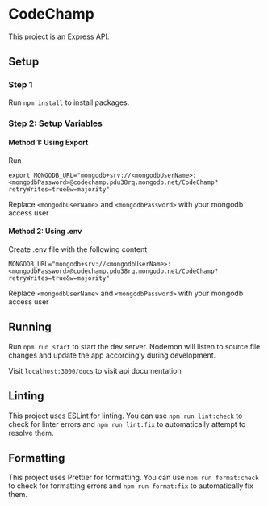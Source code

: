 # CodeChamp

This project is an Express API.

## Setup

### Step 1

Run `npm install` to install packages.

### Step 2: Setup Variables
#### Method 1: Using Export

Run 

```
export MONGODB_URL="mongodb+srv://<mongodbUserName>:<mongodbPassword>@codechamp.pdu38rq.mongodb.net/CodeChamp?retryWrites=true&w=majority"
```

Replace `<mongodbUserName>` and `<mongodbPassword>` with your mongodb access user

#### Method 2: Using .env

Create .env file with the following content 

```
MONGODB_URL="mongodb+srv://<mongodbUserName>:<mongodbPassword>@codechamp.pdu38rq.mongodb.net/CodeChamp?retryWrites=true&w=majority"
```

Replace `<mongodbUserName>` and `<mongodbPassword>` with your mongodb access user


## Running

Run `npm run start` to start the dev server. Nodemon will listen to source file changes and update the app accordingly during development.

Visit `localhost:3000/docs` to visit api documentation

## Linting

This project uses ESLint for linting. You can use `npm run lint:check` to check for linter errors and `npm run lint:fix` to automatically attempt to resolve them.

## Formatting

This project uses Prettier for formatting. You can use `npm run format:check` to check for formatting errors and `npm run format:fix` to automatically fix them.
